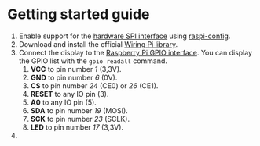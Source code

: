 # Getting started guide

1. Enable support for the [hardware SPI interface](https://www.raspberrypi.org/documentation/hardware/raspberrypi/spi/README.md) using [raspi-config](https://www.raspberrypi.org/documentation/configuration/raspi-config.md).
2. Download and install the official [Wiring Pi library](http://wiringpi.com/download-and-install/).
3. Connect the display to the [Raspberry Pi GPIO interface](https://www.raspberrypi.org/documentation/usage/gpio/README.md). You can display the GPIO list with the `gpio readall` command.
   1. **VCC** to pin number *1* (3,3V).
   2. **GND** to pin number *6* (0V).
   3. **CS** to pin number *24* (CE0) or *26* (CE1).
   4. **RESET** to any IO pin (3).
   5. **A0** to any IO pin (5).
   6. **SDA** to pin number *19* (MOSI).
   7. **SCK** to pin number *23* (SCLK).
   8. **LED** to pin number *17* (3,3V).
4. 
